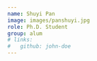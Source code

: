 ```yaml
---
name: Shuyi Pan
image: images/panshuyi.jpg
role: Ph.D. Student
group: alum
# links:
#   github: john-doe
---
```



